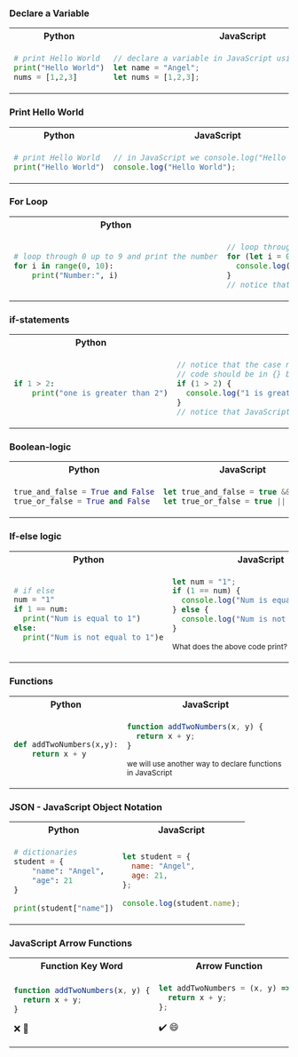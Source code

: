 
### Declare a Variable
<table>
<tr>
<th>Python</th>
<th>JavaScript</th>
</tr>
<tr>
<td>

```python
# print Hello World
print("Hello World")
nums = [1,2,3]
```
</td>
<td>

```JavaScript
// declare a variable in JavaScript using the let keyword
let name = "Angel";
let nums = [1,2,3];
```
</td>
</table>

### Print Hello World
<table>
<tr>
<th>Python</th>
<th>JavaScript</th>
</tr>
<tr>
<td>

```python
# print Hello World
print("Hello World")
```
</td>
<td>

```JavaScript
// in JavaScript we console.log("Hello World")
console.log("Hello World");
```
</td>
</table>

### For Loop
<table>
<tr>
<th>Python</th>
<th>JavaScript</th>
</tr>
<tr>
<td>

```python
# loop through 0 up to 9 and print the number
for i in range(0, 10):
    print("Number:", i)
```
</td>
<td>

```JavaScript
// loop through 0 up to 9 and print the number
for (let i = 0; i < 10; i++) {
  console.log("Number:", i);
}
// notice that JavaScript needs {} to make blocks for scopes
```
</td>
</table>

### if-statements
<table>
<tr>
<th>Python</th>
<th>JavaScript</th>
</tr>
<tr>
<td>

```python
if 1 > 2:
    print("one is greater than 2")
```
</td>
<td>

```JavaScript
// notice that the case needs to be inside () and the following
// code should be in {} block
if (1 > 2) {
  console.log("1 is greater than two");
}
// notice that JavaScript needs {} to make blocks for scopes
```
</td>
</table>

### Boolean-logic
<table>
<tr>
<th>Python</th>
<th>JavaScript</th>
</tr>
<tr>
<td>

```python
true_and_false = True and False
true_or_false = True and False
```
</td>
<td>

```JavaScript
let true_and_false = true && false;
let true_or_false = true || false;
```
</td>
</table>


### If-else logic
<table>
<tr>
<th>Python</th>
<th>JavaScript</th>
</tr>
<tr>
<td>

```python
# if else
num = "1"
if 1 == num:
  print("Num is equal to 1")
else: 
  print("Num is not equal to 1")e
```
</td>
<td>

```JavaScript
let num = "1";
if (1 == num) {
  console.log("Num is equal to 1");
} else {
  console.log("Num is not equal to 1");
}
```
<small> What does the above code print?</small>
</td>
</table>

### Functions
<table>
<tr>
<th>Python</th>
<th>JavaScript</th>
</tr>
<tr>
<td>

```python
def addTwoNumbers(x,y):
    return x + y
```
</td>
<td>

```JavaScript
function addTwoNumbers(x, y) {
  return x + y;
}
```
<small> we will use another way to declare functions in JavaScript</small>
</td>
</table>

### JSON - JavaScript Object Notation
<table>
<tr>
<th>Python</th>
<th>JavaScript</th>
</tr>
<tr>
<td>

```python
# dictionaries
student = {
    "name": "Angel",
    "age": 21
}

print(student["name"])
```
</td>
<td>

```JavaScript
let student = {
  name: "Angel",
  age: 21,
};

console.log(student.name);
```
</td>
</table>


### JavaScript Arrow Functions
<table>
<tr>
<th>Function Key Word</th>
<th>Arrow Function</th>
</tr>
<tr>
<td>

```JavaScript
function addTwoNumbers(x, y) {
  return x + y;
}
```
❌ 🤮
</td>
<td>

```JavaScript
let addTwoNumbers = (x, y) => {
  return x + y;
};
```
✔️ 😄
</td>
</table>

